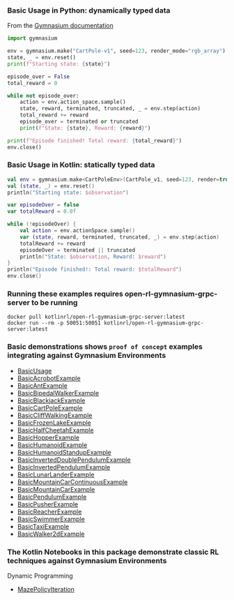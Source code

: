 ### Basic Usage in Python: dynamically typed data
From the [Gymnasium documentation](https://gymnasium.farama.org/introduction/basic_usage/)
```python
import gymnasium

env = gymnasium.make("CartPole-v1", seed=123, render_mode="rgb_array")
state, _ = env.reset()
print(f"Starting state: {state}")

episode_over = False
total_reward = 0

while not episode_over:
    action = env.action_space.sample()
    state, reward, terminated, truncated, _ = env.step(action)
    total_reward += reward
    episode_over = terminated or truncated
    print(f"State: {state}, Reward: {reward}")

print(f"Episode finished! Total reward: {total_reward}")
env.close()
```

### Basic Usage in Kotlin: statically typed data
```kotlin
val env = gymnasium.make<CartPoleEnv>(CartPole_v1, seed=123, render=true)
val (state, _) = env.reset()
println("Starting state: $observation")

var episodeOver = false
var totalReward = 0.0f

while (!episodeOver) {
    val action = env.actionSpace.sample()
    var (state, reward, terminated, truncated, _) = env.step(action)
    totalReward += reward
    episodeOver = terminated || truncated
    println("State: $observation, Reward: $reward")
}
println("Episode finished!: Total reward: $totalReward")
env.close()
```
### Running these examples requires open-rl-gymnasium-grpc-server to be running

```
docker pull kotlinrl/open-rl-gymnasium-grpc-server:latest
docker run --rm -p 50051:50051 kotlinrl/open-rl-gymnasium-grpc-server:latest
```

### Basic demonstrations shows ```proof of concept``` examples integrating against Gymnasium Environments
- [BasicUsage](basic/BasicUsage.ipynb)
- [BasicAcrobotExample](basic/BasicAcrobotExample.ipynb)
- [BasicAntExample](basic/BasicAntExample.ipynb)
- [BasicBipedalWalkerExample](basic/BasicBipedalWalkerExample.ipynb)
- [BasicBlackjackExample](basic/BasicBlackjackExample.ipynb)
- [BasicCartPoleExample](basic/BasicCartPoleExample.ipynb)
- [BasicCliffWalkingExample](basic/BasicCliffWalkingExample.ipynb)
- [BasicFrozenLakeExample](basic/BasicFrozenLakeExample.ipynb)
- [BasicHalfCheetahExample](basic/BasicHalfCheetahExample.ipynb)
- [BasicHopperExample](basic/BasicHopperExample.ipynb)
- [BasicHumanoidExample](basic/BasicHumanoidExample.ipynb)
- [BasicHumanoidStandupExample](basic/BasicHumanoidStandupExample.ipynb)
- [BasicInvertedDoublePendulumExample](basic/BasicInvertedDoublePendulumExample.ipynb)
- [BasicInvertedPendulumExample](basic/BasicInvertedPendulumExample.ipynb)
- [BasicLunarLanderExample](basic/BasicLunarLanderExample.ipynb)
- [BasicMountainCarContinuousExample](basic/BasicMountainCarContinuousExample.ipynb)
- [BasicMountainCarExample](basic/BasicMountainCarExample.ipynb)
- [BasicPendulumExample](basic/BasicPendulumExample.ipynb)
- [BasicPusherExample](basic/BasicPusherExample.ipynb)
- [BasicReacherExample](basic/BasicReacherExample.ipynb)
- [BasicSwimmerExample](basic/BasicSwimmerExample.ipynb)
- [BasicTaxiExample](basic/BasicTaxiExample.ipynb)
- [BasicWalker2dExample](basic/BasicWalker2dExample.ipynb)

### The Kotlin Notebooks in this package demonstrate classic RL techniques against Gymnasium Environments
Dynamic Programming

[//]: # (- [MazeValueIteration]&#40;dynamic_programming/MazeValueIteration.ipynb&#41;)
- [MazePolicyIteration](dynamic_programming/MazePolicyIteration.ipynb) 

[//]: # (Monte Carlo Control)

[//]: # (- [MazeOnPolicyMonteCarloControl]&#40;monte_carlo_control/MazeOnPolicyMonteCarloControl.ipynb&#41;)

[//]: # (- [MazeOffPolicyMonteCarloControl]&#40;monte_carlo_control/MazeOffPolicyMonteCarloControl.ipynb&#41;)

[//]: # (- [MazeConstantAlphaMonteCarloControl]&#40;monte_carlo_control/MazeConstantAlphaMonteCarloControl.ipynb&#41;)

[//]: # ()
[//]: # (Temporal Difference Learning)

[//]: # (- [FrozenLakeExpectedSARA]&#40;toy_text/FrozenLakeExpectedSARSA.ipynb&#41;)

[//]: # (- [FrozenLakeNStepSARSA]&#40;toy_text/FrozenLakeNStepSARSA.ipynb&#41;)

[//]: # (- [FrozenLakeQLearning]&#40;toy_text/FrozenLakeQLearning.ipynb&#41;)

[//]: # (- [FrozenLakeSARSA]&#40;toy_text/FrozenLakeSARSA.ipynb&#41;)

[//]: # (- [CliffWalkingQLearning]&#40;toy_text/CliffWalkingQLearning.ipynb&#41;)